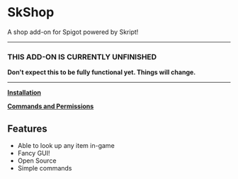 # SkShop
A shop add-on for Spigot powered by Skript!
***
### THIS ADD-ON IS CURRENTLY UNFINISHED
**Don't expect this to be fully functional yet. Things will change.**
***

**[Installation](https://github.com/colebob9/SkShop/wiki/Installation)**

**[Commands and Permissions](https://github.com/colebob9/SkShop/wiki/Commands-and-Permissions)**

## Features
* Able to look up any item in-game
* Fancy GUI!
* Open Source
* Simple commands
